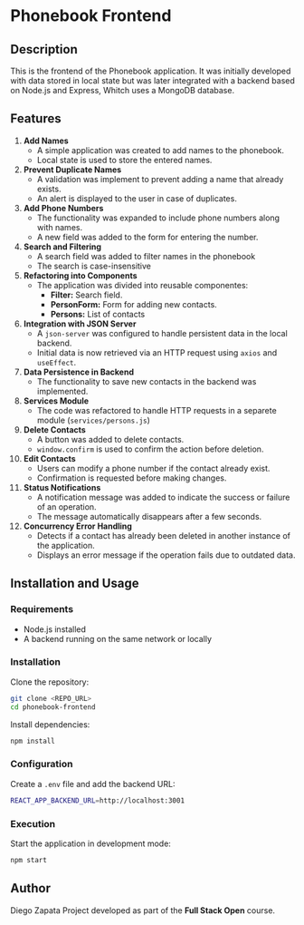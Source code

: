 # Phonebook Frontend
## Description
This is the frontend of the Phonebook application. It was initially developed with data stored in local state but was later integrated with a backend based on Node.js and Express, Whitch uses a MongoDB database.

## Features
1. **Add Names**
	- A simple application was created to add names to the phonebook.
	- Local state is used to store the entered names.
2. **Prevent Duplicate Names**
	- A validation was implement to prevent adding a name that already exists.
	- An alert is displayed to the user in case of duplicates.
3. **Add Phone Numbers**
	- The functionality was expanded to include phone numbers along with names.
	- A new field was added to the form for entering the number.
4. **Search and Filtering**
	- A search field was added to filter names in the phonebook
	- The search is case-insensitive
5. **Refactoring into Components**
	- The application was divided into reusable componentes:
		- **Filter:** Search field.
		- **PersonForm:** Form for adding new contacts.
		- **Persons:** List of contacts
6. **Integration with JSON Server**
	- A `json-server` was configured to handle persistent data in the local backend.
	- Initial data is now retrieved via an HTTP request using `axios` and `useEffect`.
7. **Data Persistence in Backend**
	- The functionality to save new contacts in the backend was implemented.
8. **Services Module**
	- The code was refactored to handle HTTP requests in a separete module (`services/persons.js`)
9. **Delete Contacts**
	- A button was added to delete contacts.
	- `window.confirm` is used to confirm the action before deletion.
10. **Edit Contacts**
	- Users can modify a phone number if the contact already exist.
	- Confirmation is requested before making changes.
11. **Status Notifications**
	- A notification message was added to indicate the success or failure of an operation.
	- The message automatically disappears after a few seconds.
12. **Concurrency Error Handling**
	- Detects if a contact has already been deleted in another instance of the application.
	- Displays an error message if the operation fails due to outdated data.
## Installation and Usage
### Requirements
- Node.js installed
- A backend running on the same network or locally
### Installation
Clone the repository:
```sh
git clone <REPO_URL>
cd phonebook-frontend
```
Install dependencies:
```sh
npm install
```
### Configuration
Create a `.env` file and add the backend URL:
```sh
REACT_APP_BACKEND_URL=http://localhost:3001
```
### Execution
Start the application in development mode:
```sh
npm start
```
## Author
Diego Zapata
Project developed as part of the **Full Stack Open** course.